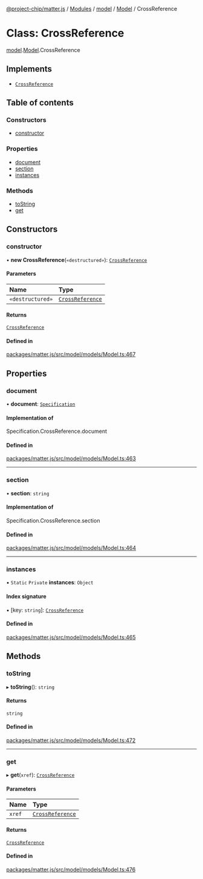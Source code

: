 [@project-chip/matter.js](../README.md) / [Modules](../modules.md) / [model](../modules/model.md) / [Model](../modules/model.Model.md) / CrossReference

# Class: CrossReference

[model](../modules/model.md).[Model](../modules/model.Model.md).CrossReference

## Implements

- [`CrossReference`](../modules/model.Specification.md#crossreference)

## Table of contents

### Constructors

- [constructor](model.Model.CrossReference.md#constructor)

### Properties

- [document](model.Model.CrossReference.md#document)
- [section](model.Model.CrossReference.md#section)
- [instances](model.Model.CrossReference.md#instances)

### Methods

- [toString](model.Model.CrossReference.md#tostring)
- [get](model.Model.CrossReference.md#get)

## Constructors

### constructor

• **new CrossReference**(`«destructured»`): [`CrossReference`](model.Model.CrossReference.md)

#### Parameters

| Name | Type |
| :------ | :------ |
| `«destructured»` | [`CrossReference`](../modules/model.Specification.md#crossreference) |

#### Returns

[`CrossReference`](model.Model.CrossReference.md)

#### Defined in

[packages/matter.js/src/model/models/Model.ts:467](https://github.com/project-chip/matter.js/blob/3adaded6/packages/matter.js/src/model/models/Model.ts#L467)

## Properties

### document

• **document**: [`Specification`](../enums/model.Specification-1.md)

#### Implementation of

Specification.CrossReference.document

#### Defined in

[packages/matter.js/src/model/models/Model.ts:463](https://github.com/project-chip/matter.js/blob/3adaded6/packages/matter.js/src/model/models/Model.ts#L463)

___

### section

• **section**: `string`

#### Implementation of

Specification.CrossReference.section

#### Defined in

[packages/matter.js/src/model/models/Model.ts:464](https://github.com/project-chip/matter.js/blob/3adaded6/packages/matter.js/src/model/models/Model.ts#L464)

___

### instances

▪ `Static` `Private` **instances**: `Object`

#### Index signature

▪ [key: `string`]: [`CrossReference`](model.Model.CrossReference.md)

#### Defined in

[packages/matter.js/src/model/models/Model.ts:465](https://github.com/project-chip/matter.js/blob/3adaded6/packages/matter.js/src/model/models/Model.ts#L465)

## Methods

### toString

▸ **toString**(): `string`

#### Returns

`string`

#### Defined in

[packages/matter.js/src/model/models/Model.ts:472](https://github.com/project-chip/matter.js/blob/3adaded6/packages/matter.js/src/model/models/Model.ts#L472)

___

### get

▸ **get**(`xref`): [`CrossReference`](model.Model.CrossReference.md)

#### Parameters

| Name | Type |
| :------ | :------ |
| `xref` | [`CrossReference`](../modules/model.Specification.md#crossreference) |

#### Returns

[`CrossReference`](model.Model.CrossReference.md)

#### Defined in

[packages/matter.js/src/model/models/Model.ts:476](https://github.com/project-chip/matter.js/blob/3adaded6/packages/matter.js/src/model/models/Model.ts#L476)
